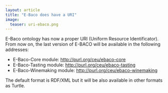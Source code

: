 ```yaml
---
layout: article
title: "E-Baco does have a URI"
image: 
  teaser: uri-ebaco.png
---
```


E-Baco ontology has now a proper URI (Uniform Resource Identificator). 
From now on, the last version of E-BACO will be available in the following addresses: 

- E-Baco-Core module: <http://purl.org/ceu/ebaco-core>
- E-Baco-Tasting module: <http://purl.org/ceu/ebaco-tasting>
- E-Baco-Winemaking module: <http://purl.org/ceu/ebaco-winemaking>

The default format is RDF/XML but it will be also available in other formats as Turtle. 
